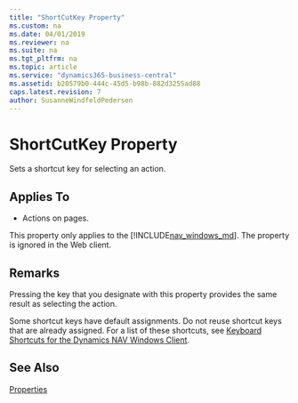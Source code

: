 ```yaml
---
title: "ShortCutKey Property"
ms.custom: na
ms.date: 04/01/2019
ms.reviewer: na
ms.suite: na
ms.tgt_pltfrm: na
ms.topic: article
ms.service: "dynamics365-business-central"
ms.assetid: b20579b0-444c-45d5-b98b-882d3255ad88
caps.latest.revision: 7
author: SusanneWindfeldPedersen
---
```


 # ShortCutKey Property
Sets a shortcut key for selecting an action.
  
  
## Applies To

-  Actions on pages.  

This property only applies to the [!INCLUDE[nav_windows_md](../includes/nav_windows_md.md)]. The property is ignored in the Web client.

## Remarks  
Pressing the key that you designate with this property provides the same result as selecting the action.  

Some shortcut keys have default assignments. Do not reuse shortcut keys that are already assigned. For a list of these shortcuts, see [Keyboard Shortcuts for the Dynamics NAV Windows Client](https://docs.microsoft.com/en-us/dynamics-nav-app/keyboard-shortcuts-windows-client). 
  
## See Also  
 [Properties](devenv-properties.md)